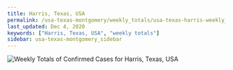 ```yaml
---
title: Harris, Texas, USA
permalink: /usa-texas-montgomery/weekly_totals/usa-texas-harris-weekly_totals.html
last_updated: Dec 4, 2020
keywords: ["Harris, Texas, USA", "weekly totals"]
sidebar: usa-texas-montgomery_sidebar
---
```


![Weekly Totals of Confirmed Cases for Harris, Texas, USA](/covid_tracker/images/graphs/usa-texas-harris-weekly_totals_graph.png)
